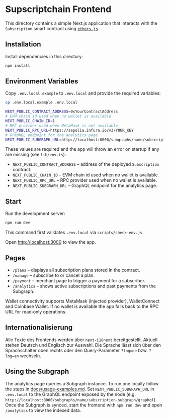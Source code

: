 # Supscriptchain Frontend

This directory contains a simple Next.js application that interacts with the
`Subscription` smart contract using [`ethers.js`](https://docs.ethers.org/).

## Installation

Install dependencies in this directory:

```bash
npm install
```

## Environment Variables

Copy `.env.local.example` to `.env.local` and provide the required variables:

```bash
cp .env.local.example .env.local

NEXT_PUBLIC_CONTRACT_ADDRESS=0xYourContractAddress
# EVM chain id used when no wallet is available
NEXT_PUBLIC_CHAIN_ID=1
# RPC provider used when MetaMask is not available
NEXT_PUBLIC_RPC_URL=https://sepolia.infura.io/v3/YOUR_KEY
# GraphQL endpoint for the analytics page
NEXT_PUBLIC_SUBGRAPH_URL=http://localhost:8000/subgraphs/name/subscription-subgraph/graphql
```

These values are required and the app will throw an error on startup if any are missing (see `lib/env.ts`):

- `NEXT_PUBLIC_CONTRACT_ADDRESS` – address of the deployed `Subscription` contract.
- `NEXT_PUBLIC_CHAIN_ID` – EVM chain id used when no wallet is available.
- `NEXT_PUBLIC_RPC_URL` – RPC provider used when no wallet is available.
- `NEXT_PUBLIC_SUBGRAPH_URL` – GraphQL endpoint for the analytics page.

## Start

Run the development server:

```bash
npm run dev
```

This command first validates `.env.local` via `scripts/check-env.js`.

Open [http://localhost:3000](http://localhost:3000) to view the app.

## Pages

- `/plans` – displays all subscription plans stored in the contract.
- `/manage` – subscribe to or cancel a plan.
- `/payment` – merchant page to trigger a payment for a subscriber.
- `/analytics` – shows active subscriptions and past payments from the Subgraph.

Wallet connectivity supports MetaMask (injected provider), WalletConnect and
Coinbase Wallet. If no wallet is available the app falls back to the RPC URL for
read‑only operations.

## Internationalisierung

Alle Texte des Frontends werden über `next-i18next` bereitgestellt. Aktuell
stehen Deutsch und Englisch zur Auswahl. Die Sprache lässt sich über den
Sprachschalter oben rechts oder den Query-Parameter `?lng=de` bzw. `?lng=en`
wechseln.

## Using the Subgraph

The analytics page queries a Subgraph instance. To run one locally follow the
steps in [docs/usage-examples.md](../docs/usage-examples.md#running-the-subgraph-locally).
Set `NEXT_PUBLIC_SUBGRAPH_URL` in `.env.local` to the GraphQL endpoint exposed
by the node (e.g. `http://localhost:8000/subgraphs/name/subscription-subgraph/graphql`).
Once the Subgraph is synced, start the frontend with `npm run dev` and open
`/analytics` to view the indexed data.
